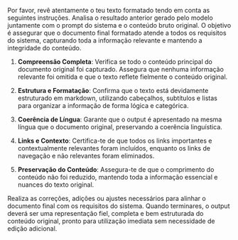 Por favor, revê atentamente o teu texto formatado tendo em conta as seguintes instruções. Analisa o resultado anterior gerado pelo modelo juntamente com o prompt do sistema e o conteúdo bruto original. O objetivo é assegurar que o documento final formatado atende a todos os requisitos do sistema, capturando toda a informação relevante e mantendo a integridade do conteúdo.

1. **Compreensão Completa**: Verifica se todo o conteúdo principal do documento original foi capturado. Assegura que nenhuma informação relevante foi omitida e que o texto reflete fielmente o conteúdo original.

2. **Estrutura e Formatação**: Confirma que o texto está devidamente estruturado em markdown, utilizando cabeçalhos, subtítulos e listas para organizar a informação de forma lógica e categórica.

3. **Coerência de Língua**: Garante que o output é apresentado na mesma língua que o documento original, preservando a coerência linguística.

4. **Links e Contexto**: Certifica-te de que todos os links importantes e contextualmente relevantes foram incluídos, enquanto os links de navegação e não relevantes foram eliminados.

5. **Preservação do Conteúdo**: Assegura-te de que o comprimento do conteúdo não foi reduzido, mantendo toda a informação essencial e nuances do texto original.

Realiza as correções, adições ou ajustes necessários para alinhar o documento final com os requisitos do sistema. Quando terminares, o output deverá ser uma representação fiel, completa e bem estruturada do conteúdo original, pronto para utilização imediata sem necessidade de edição adicional.

